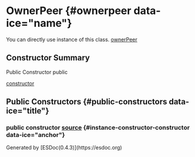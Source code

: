 OwnerPeer {#ownerpeer data-ice="name"}
=========

<div class="instance-docs" data-ice="instanceDocs">

<span>You can directly use instance of this class.</span> <span
data-ice="instanceDoc"><span>[ownerPeer](../../../variable/index.html#static-variable-ownerPeer)</span></span>

</div>

</div>
<div data-ice="constructorSummary">

Constructor Summary
-------------------

Public Constructor <span class="access" data-ice="access">public</span>
<span class="override" data-ice="override"></span>
<div>

<span
data-ice="name"><span>[constructor](../../../class/src/hyperty/OwnerPeer.js~OwnerPeer.html#instance-constructor-constructor)</span></span>

</div>

<div>

</div>

</div>

<div data-ice="constructorDetails">

Public Constructors {#public-constructors data-ice="title"}
-------------------

<div class="detail" data-ice="detail">

### <span class="access" data-ice="access">public</span> <span data-ice="name">constructor</span> <span class="right-info"> <span data-ice="source"><span>[source](../../../file/src/hyperty/OwnerPeer.js.html#lineNumber3)</span></span> </span> {#instance-constructor-constructor data-ice="anchor"}

<div data-ice="properties">

</div>

</div>

</div>

</div>
Generated by [ESDoc<span
data-ice="esdocVersion">(0.4.3)</span>](https://esdoc.org)
